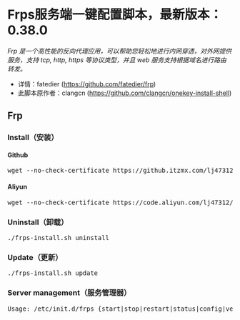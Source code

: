 <h1>Frps服务端一键配置脚本，最新版本：0.38.0</h1>
<p><em>Frp 是一个高性能的反向代理应用，可以帮助您轻松地进行内网穿透，对外网提供服务，支持 tcp, http, https 等协议类型，并且 web 服务支持根据域名进行路由转发。</em></p>
<ul>
  <li>详情：fatedier (<a href="https://github.com/fatedier/frp">https://github.com/fatedier/frp</a>)</li>
  <li>此脚本原作者：clangcn (<a href="https://github.com/clangcn/onekey-install-shell">https://github.com/clangcn/onekey-install-shell</a>)</li>
</ul>
<h2><a id="user-content-frps-onekey-install-shell" aria-hidden="true" href="https://github.com/lj47312/frp#frp"></a>Frp</h2>
<h3><a id="user-content-install安装" aria-hidden="true" href="https://github.com/lj47312/frp#install安装"></a>Install（安装）</h3>
<h4><a id="user-content-github" aria-hidden="true" href="https://github.com/lj47312/frp#github"></a>Github</h4>
<div>
  <pre>wget --no-check-certificate https://github.itzmx.com/lj47312/frp/master/frps-install.sh -O ./frps-install.sh &amp;&amp; chmod 700 ./frps-install.sh &amp;&amp; ./frps-install.sh install</pre>
</div>
<h4><a id="user-content-aliyun" aria-hidden="true" href="https://github.com/lj47312/frp#aliyun"></a>Aliyun</h4>
<div>
  <pre>wget --no-check-certificate https://code.aliyun.com/lj47312/frp/raw/master/frps-install.sh -O ./frps-install.sh &amp;&amp; chmod 700 ./frps-install.sh &amp;&amp; ./frps-install.sh install</pre>
</div>
<h3><a id="user-content-uninstall卸载" aria-hidden="true" href="https://github.com/lj47312/frp#uninstall卸载"></a>Uninstall（卸载）</h3>
<div>
  <pre>./frps-install.sh uninstall</pre>
</div>
<h3><a id="user-content-update更新" aria-hidden="true" href="https://github.com/lj47312/frp#update更新"></a>Update（更新）</h3>
<div>
  <pre>./frps-install.sh update</pre>
</div>
<h3><a id="user-content-server-management服务管理器" aria-hidden="true" href="https://github.com/lj47312/frp#server-management服务管理器"></a>Server management（服务管理器）</h3>
<div>
  <pre>Usage: /etc/init.d/frps {start|stop|restart|status|config|version}</pre>
</div>
